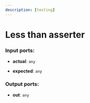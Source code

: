 ```yaml
---
description: [testing]
---
```


# Less than asserter

### Input ports:

* __actual__: `any`


* __expected__: `any`

### Output ports:

* __out__: `any`

